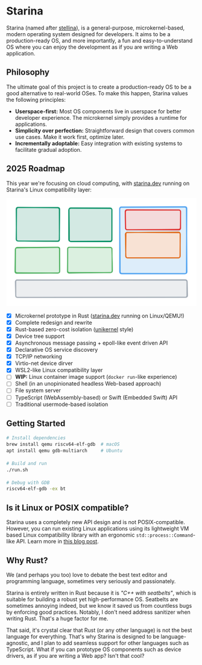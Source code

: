 # Starina

Starina (named after [stellina](https://en.wiktionary.org/wiki/stellina)), is a general-purpose, microkernel-based, modern operating system designed for developers. It aims to be a production-ready OS, and more importantly, a fun and easy-to-understand OS where you can enjoy the development as if you are writing a Web application.

## Philosophy

The ultimate goal of this project is to create a production-ready OS to be a good alternative to real-world OSes. To make this happen, Starina values the following principles:

- **Userspace-first:** Most OS components live in userspace for better developer experience. The microkernel simply provides a runtime for applications.
- **Simplicity over perfection:** Straightforward design that covers common use cases. Make it work first, optimize later.
- **Incrementally adoptable:** Easy integration with existing systems to facilitate gradual adoption.

## 2025 Roadmap

This year we're focusing on cloud computing, with [starina.dev](https://starina.dev) running on Starina's Linux compatibility layer:

![Architecture](./docs/architecture.svg)

- [x] Microkernel prototype in Rust ([starina.dev](https://starina.dev) running on Linux/QEMU!)
- [x] Complete redesign and rewrite
- [x] Rust-based zero-cost isolation ([unikernel](https://en.wikipedia.org/wiki/Unikernel) style)
- [x] Device tree support
- [x] Asynchronous message passing + epoll-like event driven API
- [x] Declarative OS service discovery
- [x] TCP/IP networking
- [x] Virtio-net device dirver
- [x] WSL2-like Linux compatibility layer
- [ ] **WIP:** Linux container image support (`docker run`-like experience)
- [ ] Shell (in an unopinionated headless Web-based approach)
- [ ] File system server
- [ ] TypeScript (WebAssembly-based) or Swift (Embedded Swift) API
- [ ] Traditional usermode-based isolation

## Getting Started

```bash
# Install dependencies
brew install qemu riscv64-elf-gdb  # macOS
apt install qemu gdb-multiarch     # Ubuntu

# Build and run
./run.sh

# Debug with GDB
riscv64-elf-gdb -ex bt
```

## Is it Linux or POSIX compatible?

Starina uses a completely new API design and is not POSIX-compatible. However, you can run existing Linux applications using its lightweight VM based Linux compatibility library with an ergonomic `std::process::Command`-like API. Learn more in [this blog post](https://seiya.me/blog/hypervisor-as-a-library).

## Why Rust?

We (and perhaps you too) love to debate the best text editor and programming language, sometimes very seriously and passionately.

Starina is entirely written in Rust because it is *"C++ with seatbelts"*, which is suitable for building a robust yet high-performance OS. Seatbelts are sometimes annoying indeed, but we know it saved us from countless bugs by enforcing good practices. Notably, I don't need address sanitizer when writing Rust. That's a huge factor for me.

That said, it's crystal clear that Rust (or any other language) is not the best language for everything. That's why Starina is designed to be language-agnostic, and I plan to add seamless support for other languages such as TypeScript. What if you can prototype OS components such as device drivers, as if you are writing a Web app? Isn't that cool?
